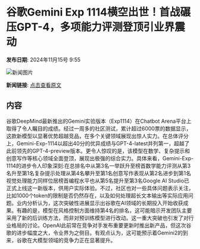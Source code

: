 # 谷歌Gemini Exp 1114横空出世！首战碾压GPT-4，多项能力评测登顶引业界震动

**发布日期**: 2024年11月15号 9:55

![新闻图片](https://upload.chinaz.com/2024/1115/6386726123951195716352399.jpg)

**新闻链接**: [点击查看原文](https://www.aibase.com/zh/news/13253)

## 内容

谷歌DeepMind最新推出的Gemini实验版本（Exp1114）在Chatbot Arena平台上取得了令人瞩目的成绩。经过一周多的社区测试，累计超过6000票的数据显示，这款新模型以显著优势超越竞品，在多个关键领域展现出惊人实力。在总体评分上，Gemini-Exp-1114以超出40分的优异成绩与GPT-4-latest并列第一，超越了此前领先的GPT-4-preview版本。更令人惊叹的是，该模型在数学、复杂提示和创意写作等核心领域全面登顶，展现出极强的综合实力。具体来看，Gemini-Exp-1114的进步令人印象深刻:在总排名中从第3名一举跃升至榜首数学能力评测从第3名升至第1名复杂提示处理从第4名攀升至第1名创意写作表现从第2名进步到第1名视觉处理能力同样位居榜首编程水平也从第5名提升至第3名Google AI Studio已正式上线这一新版本，供用户实际体验。不过，社区也对一些具体问题表示关注，比如1000个token的限制是否仍然存在，以及如何处理超长文本输出等实际应用问题。业内分析认为，这次突破性进展显示出谷歌在AI领域的长期投入开始收获成果。有趣的是，模型在风格控制方面维持第4名的排名，这可能暗示开发团队主要采用了新的后训练方法，而非对预训练模型进行改动。这一重大突破也引发了对行业格局的讨论。OpenAI此前常在竞争对手发布重要更新时推出新产品，但这次谷歌的进步幅度之大，令业界为之侧目。有观点认为，这可能预示着Gemini2的到来，谷歌在大模型领域的竞争力正在显著提升。
